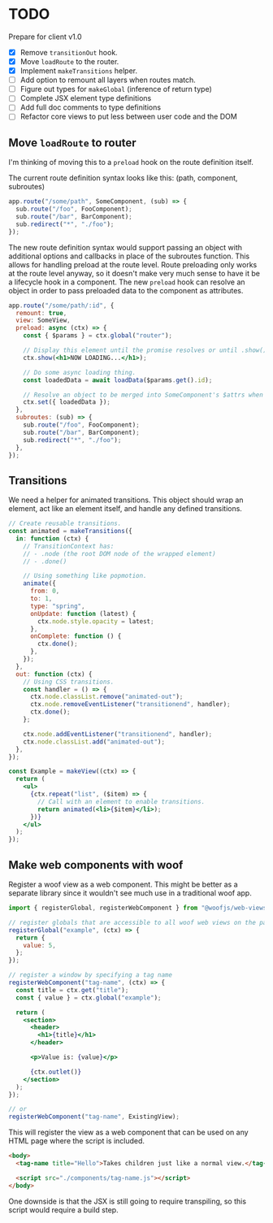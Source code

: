 # TODO

Prepare for client v1.0

- [x] Remove `transitionOut` hook.
- [x] Move `loadRoute` to the router.
- [x] Implement `makeTransitions` helper.
- [ ] Add option to remount all layers when routes match.
- [ ] Figure out types for `makeGlobal` (inference of return type)
- [ ] Complete JSX element type definitions
- [ ] Add full doc comments to type definitions
- [ ] Refactor core views to put less between user code and the DOM

## Move `loadRoute` to router

I'm thinking of moving this to a `preload` hook on the route definition itself.

The current route definition syntax looks like this: (path, component, subroutes)

```jsx
app.route("/some/path", SomeComponent, (sub) => {
  sub.route("/foo", FooComponent);
  sub.route("/bar", BarComponent);
  sub.redirect("*", "./foo");
});
```

The new route definition syntax would support passing an object with additional options and callbacks in place of the subroutes function. This allows for handling preload at the route level. Route preloading only works at the route level anyway, so it doesn't make very much sense to have it be a lifecycle hook in a component. The new `preload` hook can resolve an object in order to pass preloaded data to the component as attributes.

```jsx
app.route("/some/path/:id", {
  remount: true,
  view: SomeView,
  preload: async (ctx) => {
    const { $params } = ctx.global("router");

    // Display this element until the promise resolves or until .show() is called with something else.
    ctx.show(<h1>NOW LOADING...</h1>);

    // Do some async loading thing.
    const loadedData = await loadData($params.get().id);

    // Resolve an object to be merged into SomeComponent's $attrs when connected.
    ctx.set({ loadedData });
  },
  subroutes: (sub) => {
    sub.route("/foo", FooComponent);
    sub.route("/bar", BarComponent);
    sub.redirect("*", "./foo");
  },
});
```

## Transitions

We need a helper for animated transitions. This object should wrap an element, act like an element itself, and handle any defined transitions.

```jsx
// Create reusable transitions.
const animated = makeTransitions({
  in: function (ctx) {
    // TransitionContext has:
    // - .node (the root DOM node of the wrapped element)
    // - .done()

    // Using something like popmotion.
    animate({
      from: 0,
      to: 1,
      type: "spring",
      onUpdate: function (latest) {
        ctx.node.style.opacity = latest;
      },
      onComplete: function () {
        ctx.done();
      },
    });
  },
  out: function (ctx) {
    // Using CSS transitions.
    const handler = () => {
      ctx.node.classList.remove("animated-out");
      ctx.node.removeEventListener("transitionend", handler);
      ctx.done();
    };

    ctx.node.addEventListener("transitionend", handler);
    ctx.node.classList.add("animated-out");
  },
});

const Example = makeView((ctx) => {
  return (
    <ul>
      {ctx.repeat("list", ($item) => {
        // Call with an element to enable transitions.
        return animated(<li>{$item}</li>);
      })}
    </ul>
  );
});
```

## Make web components with woof

Register a woof view as a web component. This might be better as a separate library since it wouldn't see much use in a traditional woof app.

```jsx
import { registerGlobal, registerWebComponent } from "@woofjs/web-views";

// register globals that are accessible to all woof web views on the page
registerGlobal("example", (ctx) => {
  return {
    value: 5,
  };
});

// register a window by specifying a tag name
registerWebComponent("tag-name", (ctx) => {
  const title = ctx.get("title");
  const { value } = ctx.global("example");

  return (
    <section>
      <header>
        <h1>{title}</h1>
      </header>

      <p>Value is: {value}</p>

      {ctx.outlet()}
    </section>
  );
});

// or
registerWebComponent("tag-name", ExistingView);
```

This will register the view as a web component that can be used on any HTML page where the script is included.

```html
<body>
  <tag-name title="Hello">Takes children just like a normal view.</tag-name>

  <script src="./components/tag-name.js"></script>
</body>
```

One downside is that the JSX is still going to require transpiling, so this script would require a build step.
